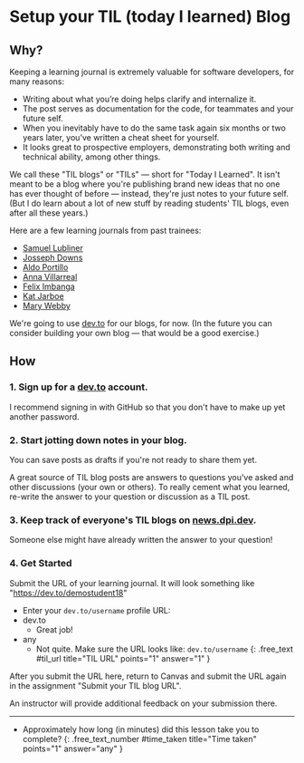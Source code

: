 # Setup your TIL (today I learned) Blog

## Why?
Keeping a learning journal is extremely valuable for software developers, for many reasons:

- Writing about what you’re doing helps clarify and internalize it.
- The post serves as documentation for the code, for teammates and your future self.
- When you inevitably have to do the same task again six months or two years later, you’ve written a cheat sheet for yourself.
- It looks great to prospective employers, demonstrating both writing and technical ability, among other things.

We call these "TIL blogs" or "TILs" — short for "Today I Learned". It isn't meant to be a blog where you're publishing brand new ideas that no one has ever thought of before — instead, they're just notes to your future self. (But I do learn about a lot of new stuff by reading students' TIL blogs, even after all these years.)

Here are a few learning journals from past trainees:

- [Samuel Lubliner](https://dev.to/samuellubliner)
- [Josseph Downs](https://dev.to/jdowns525)
- [Aldo Portillo](https://dev.to/aldoportillo)
- [Anna Villarreal](https://dev.to/annavi11arrea1)
- [Felix Imbanga](https://dev.to/feelo31)
- [Kat Jarboe](https://dev.to/melo616)
- [Mary Webby](https://dev.to/marywebby)

We're going to use [dev.to](https://dev.to) for our blogs, for now. (In the future you can consider building your own blog — that would be a good exercise.)

## How

### 1. Sign up for a [dev.to](https://dev.to) account.
I recommend signing in with GitHub so that you don't have to make up yet another password.

### 2. Start jotting down notes in your blog.
You can save posts as drafts if you're not ready to share them yet.

A great source of TIL blog posts are answers to questions you've asked and other discussions (your own or others). To really cement what you learned, re-write the answer to your question or discussion as a TIL post.

### 3. Keep track of everyone's TIL blogs on [news.dpi.dev](https://news.dpi.dev).
Someone else might have already written the answer to your question!

### 4. Get Started
Submit the URL of your learning journal. It will look something like "https://dev.to/demostudent18"

- Enter your `dev.to/username` profile URL:
- dev.to
  - Great job!
- any
  - Not quite. Make sure the URL looks like: `dev.to/username`
{: .free_text #til_url title="TIL URL" points="1" answer="1" }


<div class="alert alert-danger mt-2">


After you submit the URL here, return to Canvas and submit the URL again in the assignment "Submit your TIL blog URL".


An instructor will provide additional feedback on your submission there.
</div>

---

- Approximately how long (in minutes) did this lesson take you to complete?
{: .free_text_number #time_taken title="Time taken" points="1" answer="any" }

